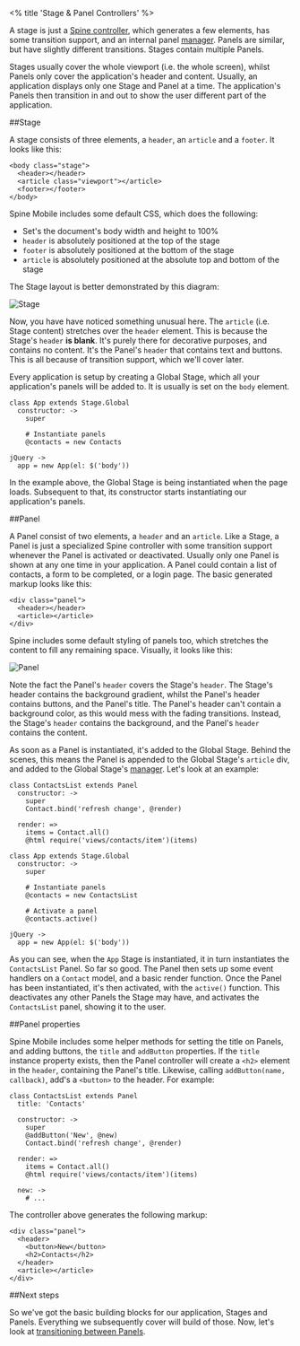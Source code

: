 <% title 'Stage & Panel Controllers' %>

A stage is just a [Spine controller](<%= docs_path("controllers") %>), which generates a few elements, has some transition support, and an internal panel [manager](<%= docs_path("manager") %>). Panels are similar, but have slightly different transitions. Stages contain multiple Panels. 

Stages usually cover the whole viewport (i.e. the whole screen), whilst Panels only cover the application's header and content. Usually, an application displays only one Stage and Panel at a time. The application's Panels then transition in and out to show the user different part of the application. 

##Stage

A stage consists of three elements, a `header`, an `article` and a `footer`. It looks like this:
    
    <body class="stage">
      <header></header>
      <article class="viewport"></article>
      <footer></footer>
    </body>
    
Spine Mobile includes some default CSS, which does the following:

* Set's the document's body width and height to 100% 
* `header` is absolutely positioned at the top of the stage
* `footer` is absolutely positioned at the bottom of the stage
* `article` is absolutely positioned at the absolute top and bottom of the stage

The Stage layout is better demonstrated by this diagram:

![Stage](https://lh3.googleusercontent.com/-R5HgKL4wur0/TnYhHvxKsZI/AAAAAAAABYE/-VErIKpG4iw/s640/Screen%252520Shot%2525202011-09-18%252520at%25252016.59.51.png)

Now, you have have noticed something unusual here. The `article` (i.e. Stage content) stretches over the `header` element. This is because the Stage's `header` **is blank**. It's purely there for decorative purposes, and contains no content. It's the Panel's `header` that contains text and buttons. This is all because of transition support, which we'll cover later.

Every application is setup by creating a Global Stage, which all your application's panels will be added to. It is usually is set on the `body` element.

    class App extends Stage.Global
      constructor: ->
        super
        
        # Instantiate panels
        @contacts = new Contacts
        
    jQuery ->
      app = new App(el: $('body'))
      
In the example above, the Global Stage is being instantiated when the page loads. Subsequent to that, its constructor starts instantiating our application's panels.

##Panel

A Panel consist of two elements, a `header` and an `article`. Like a Stage, a Panel is just a specialized Spine controller with some transition support whenever the Panel is activated or deactivated. Usually only one Panel is shown at any one time in your application. A Panel could contain a list of contacts, a form to be completed, or a login page. The basic generated markup looks like this:

    <div class="panel">
      <header></header>
      <article></article>
    </div>

Spine includes some default styling of panels too, which stretches the content to fill any remaining space. Visually, it looks like this:
    
![Panel](https://lh3.googleusercontent.com/-rXkOzzQQd2o/TnYb9GAk1cI/AAAAAAAABXo/qsXSujwc_2I/s640/Screen%252520Shot%2525202011-09-18%252520at%25252017.10.43.png)

Note the fact the Panel's `header` covers the Stage's `header`. The Stage's header contains the background gradient, whilst the Panel's header contains buttons, and the Panel's title. The Panel's header can't contain a background color, as this would mess with the fading transitions. Instead, the Stage's `header` contains the background, and the Panel's `header` contains the content.

As soon as a Panel is instantiated, it's added to the Global Stage. Behind the scenes, this means the Panel is appended to the Global Stage's `article` div, and added to the Global Stage's [manager](<%= docs_path("manager") %>). Let's look at an example:
    
    class ContactsList extends Panel
      constructor: ->
        super
        Contact.bind('refresh change', @render)

      render: =>
        items = Contact.all()
        @html require('views/contacts/item')(items)

    class App extends Stage.Global
      constructor: ->
        super

        # Instantiate panels
        @contacts = new ContactsList
        
        # Activate a panel
        @contacts.active()
        
    jQuery ->
      app = new App(el: $('body'))
      
As you can see, when the `App` Stage is instantiated, it in turn instantiates the `ContactsList` Panel. So far so good. The Panel then sets up some event handlers on a `Contact` model, and a basic render function. Once the Panel has been instantiated, it's then activated, with the `active()` function. This deactivates any other Panels the Stage may have, and activates the `ContactsList` panel, showing it to the user. 

##Panel properties
    
Spine Mobile includes some helper methods for setting the title on Panels, and adding buttons, the `title` and `addButton` properties. If the `title` instance property exists, then the Panel controller will create a `<h2>` element in the `header`, containing the Panel's title. Likewise, calling `addButton(name, callback)`, add's a `<button>` to the header. For example:

    class ContactsList extends Panel
      title: 'Contacts'
      
      constructor: ->
        super
        @addButton('New', @new)
        Contact.bind('refresh change', @render)

      render: =>
        items = Contact.all()
        @html require('views/contacts/item')(items)
        
      new: ->
        # ...
        
The controller above generates the following markup:
        
    <div class="panel">
      <header>
        <button>New</button>
        <h2>Contacts</h2>
      </header>
      <article></article>
    </div>
    
##Next steps

So we've got the basic building blocks for our application, Stages and Panels. Everything we subsequently cover will build of those. Now, let's look at [transitioning between Panels](<%= mobile_path("transitions") %>).

